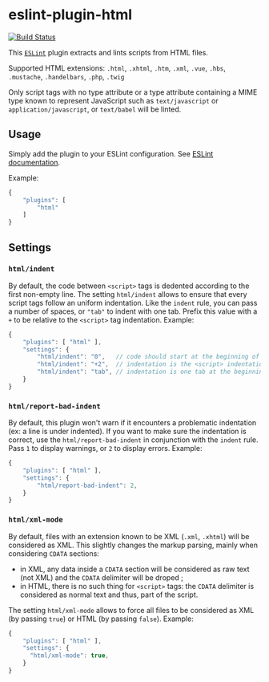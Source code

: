 eslint-plugin-html
==================

[![Build Status](https://travis-ci.org/BenoitZugmeyer/eslint-plugin-html.svg?branch=master)](https://travis-ci.org/BenoitZugmeyer/eslint-plugin-html)

This [`ESLint`](http://eslint.org) plugin extracts and lints scripts from HTML files.

Supported HTML extensions: `.html`, `.xhtml`, `.htm`, `.xml`, `.vue`, `.hbs`, `.mustache`, `.handelbars`, `.php`, `.twig`

Only script tags with no type attribute or a type attribute containing a MIME type known to represent JavaScript such as `text/javascript` or `application/javascript`, or `text/babel` will be linted.


Usage
-----

Simply add the plugin to your ESLint configuration. See
[ESLint documentation](http://eslint.org/docs/user-guide/configuring#configuring-plugins).

Example:

```javascript
{
    "plugins": [
        "html"
    ]
}
```


Settings
--------

### `html/indent`

By default, the code between `<script>` tags is dedented according to the first non-empty line. The
setting `html/indent` allows to ensure that every script tags follow an uniform indentation. Like
the `indent` rule, you can pass a number of spaces, or `"tab"` to indent with one tab. Prefix this
value with a `+` to be relative to the `<script>` tag indentation. Example:

```javascript
{
    "plugins": [ "html" ],
    "settings": {
        "html/indent": "0",   // code should start at the beginning of the line (no initial indentation).
        "html/indent": "+2",  // indentation is the <script> indentation plus two spaces.
        "html/indent": "tab", // indentation is one tab at the beginning of the line.
    }
}
```


### `html/report-bad-indent`

By default, this plugin won't warn if it encounters a problematic indentation (ex: a line is under
indented). If you want to make sure the indentation is correct, use the `html/report-bad-indent` in
conjunction with the `indent` rule. Pass `1` to display warnings, or `2` to display errors. Example:

```javascript
{
    "plugins": [ "html" ],
    "settings": {
        "html/report-bad-indent": 2,
    }
}
```


### `html/xml-mode`

By default, files with an extension known to be XML (`.xml`, `.xhtml`) will be considered as XML.
This slightly changes the markup parsing, mainly when considering `CDATA` sections:
* in XML, any data inside a `CDATA` section will be considered as raw text (not XML) and the `CDATA`
  delimiter will be droped ;
* in HTML, there is no such thing for `<script>` tags: the `CDATA` delimiter is considered as normal
  text and thus, part of the script.

The setting `html/xml-mode` allows to force all files to be considered as XML (by passing `true`) or
HTML (by passing `false`). Example:

```javascript
{
    "plugins": [ "html" ],
    "settings": {
      "html/xml-mode": true,
    }
}
```
